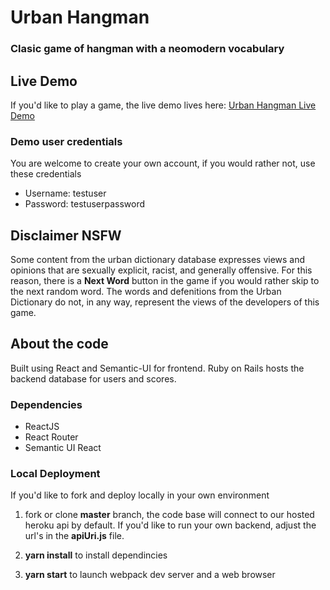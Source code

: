 # Urban Hangman
### Clasic game of hangman with a neomodern vocabulary

## Live Demo
If you'd like to play a game, the live demo lives here: [Urban Hangman Live Demo](https://dcsim0n.github.io/hangman_frontend/#/)

### Demo user credentials

You are welcome to create your own account, if you would rather not, use these credentials
* Username: testuser
* Password: testuserpassword

## Disclaimer **NSFW**

Some content from the urban dictionary database expresses views and opinions that are sexually explicit, racist, and generally offensive. For this reason, there is a **Next Word** button in the game if you would rather skip to the next random word. The words and defenitions from the Urban Dictionary do not, in any way, represent the views of the developers of this game.  

## About the code

Built using React and Semantic-UI for frontend. Ruby on Rails hosts the backend database for users and scores. 
### Dependencies
* ReactJS
* React Router
* Semantic UI React

### Local Deployment

If you'd like to fork and deploy locally in your own environment

1. fork or clone **master** branch, the code base will connect to our hosted heroku api by default. If you'd like to run your own backend, adjust the url's in the **apiUri.js** file. 

2. **yarn install** to install dependincies
3. **yarn start** to launch webpack dev server and a web browser

